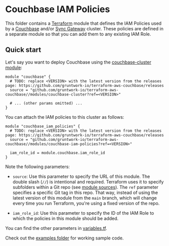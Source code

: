 # Couchbase IAM Policies

This folder contains a [Terraform](https://www.terraform.io/) module that defines the IAM Policies used by a 
[Couchbase](https://www.couchbase.com/) and/or 
[Sync Gateway](https://developer.couchbase.com/documentation/mobile/current/guides/sync-gateway/index.html) cluster. 
These policies are defined in a separate module so that you can add them to any existing IAM Role. 




## Quick start

Let's say you want to deploy Couchbase using the [couchbase-cluster 
module](https://github.com/gruntwork-io/terraform-aws-couchbase/blob/main/modules/couchbase-cluster): 

```hcl
module "couchbase" {
  # TODO: replace <VERSION> with the latest version from the releases page: https://github.com/gruntwork-io/terraform-aws-couchbase/releases
  source = "github.com/gruntwork-io/terraform-aws-couchbase//modules/couchbase-cluster?ref=<VERSION>"

  # ... (other params omitted) ...
}
```

You can attach the IAM policies to this cluster as follows:

```hcl
module "couchbase_iam_policies" {
  # TODO: replace <VERSION> with the latest version from the releases page: https://github.com/gruntwork-io/terraform-aws-couchbase/releases
  source = "github.com/gruntwork-io/terraform-aws-couchbase//modules/couchbase-iam-policies?ref=<VERSION>"

  iam_role_id = module.couchbase.iam_role_id
}
```

Note the following parameters:

* `source`: Use this parameter to specify the URL of this module. The double slash (`//`) is intentional 
  and required. Terraform uses it to specify subfolders within a Git repo (see [module 
  sources](https://www.terraform.io/docs/modules/sources.html)). The `ref` parameter specifies a specific Git tag in 
  this repo. That way, instead of using the latest version of this module from the `main` branch, which 
  will change every time you run Terraform, you're using a fixed version of the repo.

* `iam_role_id`: Use this parameter to specify the ID of the IAM Role to which the policies in this module
  should be added.

  
You can find the other parameters in [variables.tf](variables.tf).

Check out the [examples folder](https://github.com/gruntwork-io/terraform-aws-couchbase/blob/main/examples) for 
working sample code.

